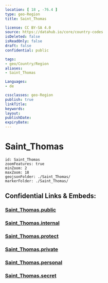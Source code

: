```yaml
---
location: [ 18 , -76.4 ] 
type: geo-Region
title: Saint_Thomas

license: CC BY-SA 4.0
source: https://datahub.io/core/country-codes
isDeleted: false
isReadOnly: false
draft: false
confidential: public

tags:
- geo/Country/Region
aliases:
- Saint_Thomas

Languages:
- de

cssclasses: geo-Region
publish: true
linkTitle: 
keywords: 
layout: 
publishDate: 
expiryDate: 
---
```


# Saint_Thomas

```leaflet
id: Saint_Thomas
zoomFeatures: true 
minZoom: 2 
maxZoom: 18
geojsonFolder: ./Saint_Thomas/
markerFolder: ./Saint_Thomas/
```


## Confidential Links & Embeds: 

### [Saint_Thomas.public](/_public/\Earth\Continent\America~Caribbean\Jamaica\Parishes~JamaicaSaint_Thomas.public.md) 

### [Saint_Thomas.internal](/_internal/\Earth\Continent\America~Caribbean\Jamaica\Parishes~JamaicaSaint_Thomas.internal.md) 

### [Saint_Thomas.protect](/_protect/\Earth\Continent\America~Caribbean\Jamaica\Parishes~JamaicaSaint_Thomas.protect.md) 

### [Saint_Thomas.private](/_private/\Earth\Continent\America~Caribbean\Jamaica\Parishes~JamaicaSaint_Thomas.private.md) 

### [Saint_Thomas.personal](/_personal/\Earth\Continent\America~Caribbean\Jamaica\Parishes~JamaicaSaint_Thomas.personal.md) 

### [Saint_Thomas.secret](/_secret/\Earth\Continent\America~Caribbean\Jamaica\Parishes~JamaicaSaint_Thomas.secret.md)


